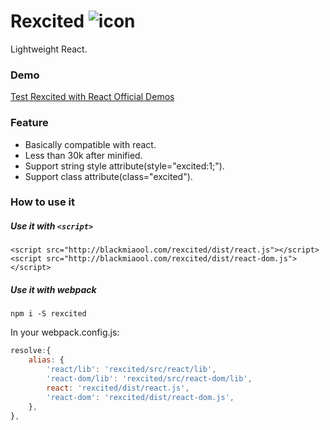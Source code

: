 # Rexcited ![icon](http://blackmiaool.com/rexcited/icon.png)

Lightweight React.

### Demo

[Test Rexcited with React Official Demos](http://blackmiaool.com/rexcited/test/demo.html)

### Feature

* Basically compatible with react.
* Less than 30k after minified.
* Support string style attribute(style="excited:1;").
* Support class attribute(class="excited").

### How to use it

##### Use it with `<script>`

`<script src="http://blackmiaool.com/rexcited/dist/react.js"></script>`
`<script src="http://blackmiaool.com/rexcited/dist/react-dom.js"></script>`

##### Use it with webpack

`npm i -S rexcited`

In your webpack.config.js:

```javascript
resolve:{
    alias: {
        'react/lib': 'rexcited/src/react/lib',
        'react-dom/lib': 'rexcited/src/react-dom/lib',
        react: 'rexcited/dist/react.js',
        'react-dom': 'rexcited/dist/react-dom.js',            
    },
},
```






